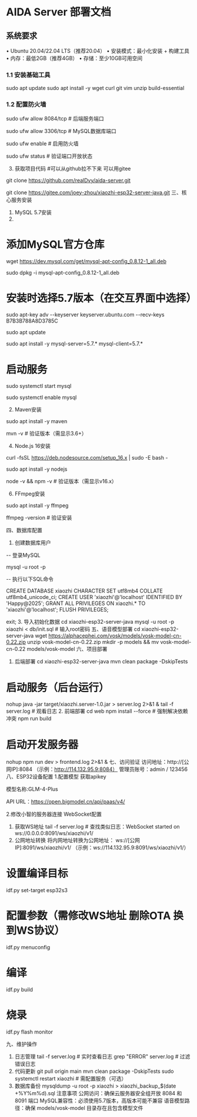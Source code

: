 # AIDA Server 部署文档

## 系统要求

•	Ubuntu 20.04/22.04 LTS（推荐20.04）
•	安装模式：最小化安装 + 构建工具
•	内存：最低2GB（推荐4GB）
•	存储：至少10GB可用空间


### 1.1 安装基础工具

sudo apt update
sudo apt install -y wget curl git vim unzip build-essential


### 1.2 配置防火墙

sudo ufw allow 8084/tcp    # 后端服务端口

sudo ufw allow 3306/tcp    # MySQL数据库端口

sudo ufw enable            # 启用防火墙

sudo ufw status            # 验证端口开放状态


3. 获取项目代码
#可以从github拉不下来 可以用gitee

git clone https://github.com/realDvy/aida-server.git

git clone https://gitee.com/joey-zhou/xiaozhi-esp32-server-java.git
三、核心服务安装

1. MySQL 5.7安装
2. 
# 添加MySQL官方仓库
wget https://dev.mysql.com/get/mysql-apt-config_0.8.12-1_all.deb

sudo dpkg -i mysql-apt-config_0.8.12-1_all.deb

 
# 安装时选择5.7版本（在交互界面中选择）
sudo apt-key adv --keyserver keyserver.ubuntu.com --recv-keys B7B3B788A8D3785C

sudo apt update

sudo apt install -y mysql-server=5.7.* mysql-client=5.7.*

 
# 启动服务
sudo systemctl start mysql

sudo systemctl enable mysql

2. Maven安装
   
sudo apt install -y maven

mvn -v  # 验证版本（需显示3.6+）

4. Node.js 16安装
   
curl -fsSL https://deb.nodesource.com/setup_16.x | sudo -E bash -

sudo apt install -y nodejs

node -v && npm -v  # 验证版本（需显示v16.x）

6. FFmpeg安装
   
sudo apt install -y ffmpeg

ffmpeg -version  # 验证安装

四、数据库配置

1. 创建数据库用户
   
-- 登录MySQL

mysql -u root -p

-- 执行以下SQL命令

CREATE DATABASE xiaozhi CHARACTER SET utf8mb4 COLLATE utf8mb4_unicode_ci;
CREATE USER 'xiaozhi'@'localhost' IDENTIFIED BY 'Happy@2025';
GRANT ALL PRIVILEGES ON xiaozhi.* TO 'xiaozhi'@'localhost';
FLUSH PRIVILEGES;

exit;
3. 导入初始化数据
cd xiaozhi-esp32-server-java
mysql -u root -p xiaozhi < db/init.sql  # 输入root密码
五、语音模型部署
cd xiaozhi-esp32-server-java
wget https://alphacephei.com/vosk/models/vosk-model-cn-0.22.zip
unzip vosk-model-cn-0.22.zip
mkdir -p models && mv vosk-model-cn-0.22 models/vosk-model
六、项目部署
1. 后端部署
cd xiaozhi-esp32-server-java
mvn clean package -DskipTests
 
# 启动服务（后台运行）
nohup java -jar target/xiaozhi.server-1.0.jar > server.log 2>&1 &
tail -f server.log  # 观看日志
2. 前端部署
cd web
npm install --force  # 强制解决依赖冲突
npm run build
 
# 启动开发服务器
nohup npm run dev > frontend.log 2>&1 &
七、访问验证
访问地址：http://[公网IP]:8084
（示例：http://114.132.95.9:8084）
管理员账号：admin / 123456
八、ESP32设备配置
1.配置模型
获取apikey

模型名称:GLM-4-Plus

API URL：https://open.bigmodel.cn/api/paas/v4/

2.修改小智的服务器连接
WebSocket配置
1. 获取WS地址
tail -f server.log  # 查找类似日志：WebSocket started on ws://0.0.0.0:8091/ws/xiaozhi/v1/
2. 公网地址转换
将内网地址转换为公网地址：
 ws://[公网IP]:8091/ws/xiaozhi/v1/
（示例：ws://114.132.95.9:8091/ws/xiaozhi/v1/）
# 设置编译目标
idf.py set-target esp32s3
 
# 配置参数（需修改WS地址 删除OTA 换到WS协议）
idf.py menuconfig
 
# 编译
idf.py build 
# 烧录
idf.py flash monitor

九、维护操作
1. 日志管理
tail -f server.log        # 实时查看日志
grep "ERROR" server.log  # 过滤错误日志
2. 代码更新
git pull origin main
mvn clean package -DskipTests
sudo systemctl restart xiaozhi  # 需配置服务（可选）
3. 数据库备份
mysqldump -u root -p xiaozhi > xiaozhi_backup_$(date +%Y%m%d).sql
注意事项
公网访问：确保云服务器安全组开放 8084 和 8091 端口
MySQL兼容性：必须使用5.7版本，高版本可能不兼容
语音模型路径：确保 models/vosk-model 目录存在且包含模型文件
